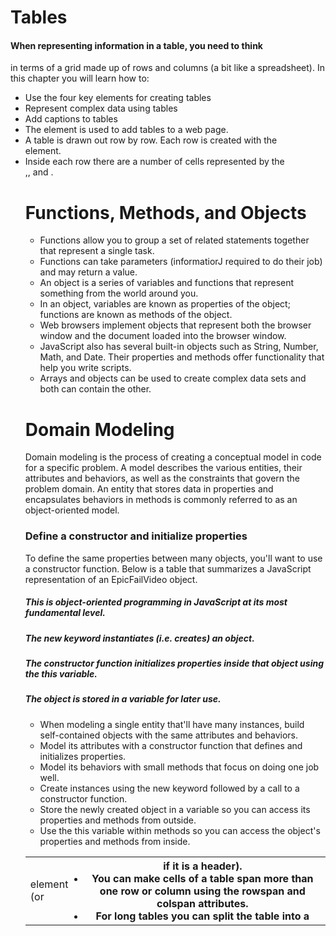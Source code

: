 # Tables
#### When representing information in a table, you need to think
in terms of a grid made up of rows and columns (a bit like a
spreadsheet). In this chapter you will learn how to:
* Use the four key elements for creating tables
* Represent complex data using tables
* Add captions to tables
* The <table> element is used to add tables to a web
page.
* A table is drawn out row by row. Each row is created
with the <tr> element.
* Inside each row there are a number of cells
represented by the <td> element (or <th> if it is a
header).
* You can make cells of a table span more than one row
or column using the rowspan and colspan attributes.
* For long tables you can split the table into a <thead>,
<tbody>, and <tfoot>.


# Functions, Methods, and Objects
* Functions allow you to group a set of related
statements together that represent a single task.
* Functions can take parameters (informatiorJ required
to do their job) and may return a value.
* An object is a series of variables and functions that
represent something from the world around you.
* In an object, variables are known as properties of the
object; functions are known as methods of the object.
* Web browsers implement objects that represent both
the browser window and the document loaded into the
browser window.
* JavaScript also has several built-in objects such as
String, Number, Math, and Date. Their properties and
methods offer functionality that help you write scripts.
* Arrays and objects can be used to create complex data
sets and both can contain the other.
# Domain Modeling
Domain modeling is the process of creating a conceptual model in code for a specific problem. A model describes the various entities, their attributes and behaviors, as well as the constraints that govern the problem domain. An entity that stores data in properties and encapsulates behaviors in methods is commonly referred to as an object-oriented model.
### Define a constructor and initialize properties
To define the same properties between many objects, you'll want to use a constructor function. Below is a table that summarizes a JavaScript representation of an EpicFailVideo object.

##### This is object-oriented programming in JavaScript at its most fundamental level.
##### The new keyword instantiates (i.e. creates) an object.
##### The constructor function initializes properties inside that object using the this variable.
##### The object is stored in a variable for later use.


* When modeling a single entity that'll have many instances, build self-contained objects with the same attributes and behaviors.
* Model its attributes with a constructor function that defines and initializes properties.
* Model its behaviors with small methods that focus on doing one job well.
* Create instances using the new keyword followed by a call to a constructor function.
* Store the newly created object in a variable so you can access its properties and methods from outside.
* Use the this variable within methods so you can access the object's properties and methods from inside.